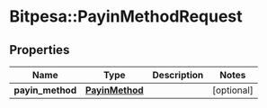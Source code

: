 # Bitpesa::PayinMethodRequest

## Properties
Name | Type | Description | Notes
------------ | ------------- | ------------- | -------------
**payin_method** | [**PayinMethod**](PayinMethod.md) |  | [optional] 


